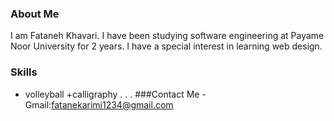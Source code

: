 ### About Me
I am Fataneh Khavari. I have been studying software engineering at Payame Noor University for 2 years. I have a special interest in learning web design.
### Skills
 + volleyball
 +calligraphy
.
.
.
###Contact Me
-Gmail:fatanekarimi1234@gmail.com
